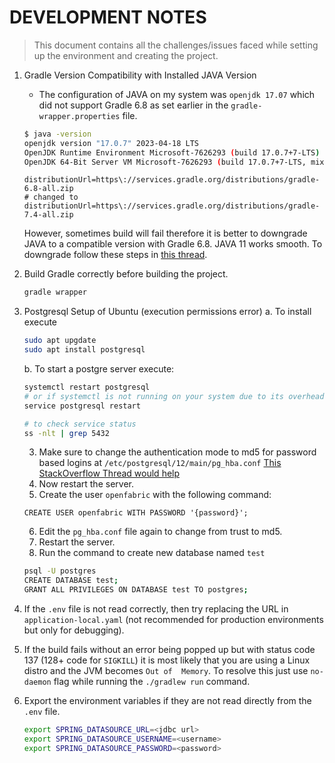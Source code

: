 # DEVELOPMENT NOTES
> This document contains all the challenges/issues faced while setting up the environment and creating the project.

1. Gradle Version Compatibility with Installed JAVA Version
    + The configuration of JAVA on my system was `openjdk 17.07` which did not support Gradle 6.8 as set earlier in the `gradle-wrapper.properties` file.
    ```sh
    $ java -version
    openjdk version "17.0.7" 2023-04-18 LTS
    OpenJDK Runtime Environment Microsoft-7626293 (build 17.0.7+7-LTS)
    OpenJDK 64-Bit Server VM Microsoft-7626293 (build 17.0.7+7-LTS, mixed mode, sharing)
    ```
    ```properties
    distributionUrl=https\://services.gradle.org/distributions/gradle-6.8-all.zip
    # changed to
    distributionUrl=https\://services.gradle.org/distributions/gradle-7.4-all.zip
    ```

    However, sometimes build will fail therefore it is better to downgrade JAVA to a compatible version with Gradle 6.8. JAVA 11 works smooth. To downgrade follow these steps in [this thread](https://askubuntu.com/questions/1133216/downgrading-java-11-to-java-8).
2. Build Gradle correctly before building the project.
    ```sh
    gradle wrapper
    ```
3. Postgresql Setup of Ubuntu (execution permissions error)
    a. To install execute
    ```sh
    sudo apt upgdate
    sudo apt install postgresql
    ```
    b. To start a postgre server execute:
    ```sh
    systemctl restart postgresql
    # or if systemctl is not running on your system due to its overhead then write
    service postgresql restart

    # to check service status
    ss -nlt | grep 5432
    ```
    3. Make sure to change the authentication mode to md5 for password based logins at `/etc/postgresql/12/main/pg_hba.conf`
    [This StackOverflow Thread would help](https://stackoverflow.com/questions/18664074/getting-error-peer-authentication-failed-for-user-postgres-when-trying-to-ge)
    4. Now restart the server.
    5. Create the user `openfabric` with the following command:
    ```postgre
    CREATE USER openfabric WITH PASSWORD '{password}';
    ```
    6. Edit the `pg_hba.conf` file again to change from trust to md5.
    7. Restart the server.
    8. Run the command to create new database named `test`
    ```sh
    psql -U postgres
    CREATE DATABASE test;
    GRANT ALL PRIVILEGES ON DATABASE test TO postgres;
    ```
4. If the `.env` file is not read correctly, then try replacing the URL in `application-local.yaml` (not recommended for production environments but only for debugging).
5. If the build fails without an error being popped up but with status code 137 (128+ code for `SIGKILL`) it is most likely that you are using a Linux distro and the JVM becomes `Out of  Memory`. To resolve this just use `no-daemon` flag while running the `./gradlew run` command.
6. Export the environment variables if they are not read directly from the `.env` file.
    ```sh
    export SPRING_DATASOURCE_URL=<jdbc url>
    export SPRING_DATASOURCE_USERNAME=<username>
    export SPRING_DATASOURCE_PASSWORD=<password>
    ```

